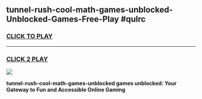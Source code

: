 
## tunnel-rush-cool-math-games-unblocked-Unblocked-Games-Free-Play #qulrc
<h3>
<a href="https://us.freeplayer.one?title=tunnel-rush-cool-math-games-unblocked&ref=9M">CLICK TO PLAY</a></h3>
<hr>

<h3>
<a href="https://us.freeplayer.one?title=tunnel-rush-cool-math-games-unblocked&ref=9M">CLICK 2 PLAY</a>
  
</h3>

<a href="https://us.freeplayer.one?title=tunnel-rush-cool-math-games-unblocked&ref=9M"><img src="https://clearcache.store/games.png"></a>


**tunnel-rush-cool-math-games-unblocked games unblocked: Your Gateway to Fun and Accessible Online Gaming**
